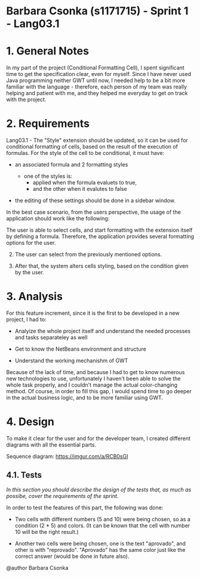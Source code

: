 **Barbara Csonka** (s1171715) - Sprint 1 - Lang03.1
===============================

# 1. General Notes

In my part of the project (Conditional Formatting Cell), I spent significant time to get the specification clear, even for myself. Since I have never used Java programming neither GWT until now, I needed help to be a bit more familiar with the language - therefore, each person of my team was really helping and patient with me, and they helped me everyday to get on track with the project. 


# 2. Requirements

Lang03.1 - The "Style" extension should be updated, so it can be used for conditional formatting of cells, based on the result of the execution of formulas. For the style of the cell to be conditional, it must have:

- an associated formula and 2 formatting styles
	- one of the styles is:
		* applied when the formula evaluets to true,
		* and the other when it evalutes to false

- the editing of these settings should be done in a sidebar window.

In the best case scenario, from the users perspective, the usage of the application should work like the following:

The user is able to select cells, and start formatting with the extension itself by defining a formula. Therefore, the application provides several formatting options for the user.

2) The user can select from the previously mentioned options.

3) After that, the system alters cells styling, based on the condition given by the user. 

 

# 3. Analysis


For this feature increment, since it is the first to be developed in a new project, I had to:  

- Analyize the whole project itself and understand the needed processes and tasks separateley as well

- Get to know the NetBeans environment and structure

- Understand the working mechanishm of GWT

Because of the lack of time, and because I had to get to know numerous new technologies to use, unfortunately I haven't been able to solve the whole task properly, and I couldn't manage the actual color-changing method. Of course, in order to fill this gap, I would spend time to go deeper in the actual business logic, and to be more familiar using GWT. 

 

# 4. Design


To make it clear for the user and for the developer team, I created different diagrams with all the essential parts.

Sequence diagram: https://imgur.com/a/RCB0sGI


## 4.1. Tests

*In this section you should describe the design of the tests that, as much as possibe, cover the requirements of the sprint.*

In order to test the features of this part, the following was done:

- Two cells with different numbers (5 and 10) were being chosen, so as a condition (2 * 5) and colors. (It can be known that the cell with number 10 will be the right result.)

- Another two cells were being chosen, one is the text "aprovado", and other is with "reprovado". "Aprovado" has the same color just like the correct answer (would be done in future also).




@author  Barbara Csonka


 








